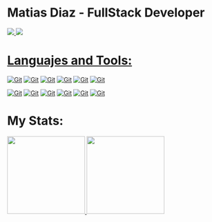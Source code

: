 <h1>Matias Diaz - FullStack Developer</h1>

<p>
<a href="mailto:matidiazruiz42@gmail.com"><img src="https://img.shields.io/badge/Gmail-D14836?style=for-the-badge&logo=gmail&logoColor=white" />
<a href="https://www.linkedin.com/in/mati-diaz/"><img src="https://img.shields.io/badge/LinkedIn-0077B5?style=for-the-badge&logo=linkedin&logoColor=white" />
</p>

<h1>Languajes and Tools:</h1>
<p>
<a href="#"><img alt="Git" src="https://img.shields.io/badge/JavaScript-3883c2?style=for-the-badge&logo=javascript&logoColor=FFFFFF" /></a>
<a href="#"><img alt="Git" src="https://img.shields.io/badge/TypeScript-3883c2?style=for-the-badge&logo=typescript&logoColor=FFFFFF" /></a>
<a href="#"><img alt="Git" src="https://img.shields.io/badge/HTML5-3883c2?style=for-the-badge&logo=html5&logoColor=FFFFFF" /></a>
<a href="#"><img alt="Git" src="https://img.shields.io/badge/CSS3-3883c2?style=for-the-badge&logo=css3&logoColor=FFFFFF" /></a>
<a href="#"><img alt="Git" src="https://img.shields.io/badge/React-3883c2?style=for-the-badge&logo=react&logoColor=FFFFFF" /></a>
<a href="#"><img alt="Git" src="https://img.shields.io/badge/NodeJs-3883c2?style=for-the-badge&logo=node.js&logoColor=FFFFFF" /></a>
</p>
<p>
<a href="#"><img alt="Git" src="https://img.shields.io/badge/Redux-3883c2?style=for-the-badge&logo=redux&logoColor=FFFFFF" /></a>
<a href="#"><img alt="Git" src="https://img.shields.io/badge/Sass-3883c2?style=for-the-badge&logo=sass&logoColor=FFFFFF" /></a>
<a href="#"><img alt="Git" src="https://img.shields.io/badge/Express-3883c2?style=for-the-badge&logo=express&logoColor=FFFFFF" /></a>
<a href="#"><img alt="Git" src="https://img.shields.io/badge/MongoDB-3883c2?style=for-the-badge&logo=mongodb&logoColor=FFFFFF" /></a>
<a href="#"><img alt="Git" src="https://img.shields.io/badge/MySQL-3883c2?style=for-the-badge&logo=mysql&logoColor=FFFFFF" /></a>
<a href="#"><img alt="Git" src="https://img.shields.io/badge/Git-3883c2?style=for-the-badge&logo=git&logoColor=FFFFFF" /></a>
</p>
  
<h1>My Stats:</h1>
<a href="#" align=left>
  <img height="180em" src="https://github-readme-stats.vercel.app/api?username=mati-diaz&show_icons=true&theme=github_dark&border_color=31363d" />
</a>
<a href="#" align=right>
  <img height="180em" src="https://github-readme-stats.vercel.app/api/top-langs/?username=mati-diaz&layout=compact&bg_color=0e1117&text_color=ffffff&show_icons=true&border_color=31363d" />
</a>
